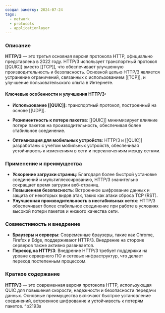 ```yaml
---
создал заметку: 2024-07-24
tags:
  - network
  - protocols
  - applicationlayer
---
```

### Описание

**HTTP/3** — это третья основная версия протокола HTTP, официально представлена в 2022 году. HTTP/3 использует транспортный протокол [[QUIC]] вместо [[TCP]], что обеспечивает улучшенную производительность и безопасность. Основной целью HTTP/3 является устранение ограничений, связанных с использованием [[TCP]], и улучшение пользовательского опыта в Интернете.

#### Ключевые особенности и улучшения HTTP/3:

- **Использование [[QUIC]]:** транспортный протокол, построенный на основе [[UDP]].
	
- **Резилиентность к потере пакетов**: [[QUIC]] минимизирует влияние потери пакетов на производительность, обеспечивая более стабильное соединение.
    
- **Оптимизация для мобильных устройств**: HTTP/3 и [[QUIC]] разработаны с учетом мобильных устройств, обеспечивая устойчивость к изменениям в сети и переключениям между сетями.
    

### Применение и преимущества

- **Ускорение загрузки страниц**: Благодаря более быстрой установке соединений и мультиплексированию, HTTP/3 значительно сокращает время загрузки веб-страниц.
- **Повышенная безопасность**: Встроенное шифрование данных и защита от некоторых видов атак, таких как атаки сброса TCP (RST).
- **Улучшенная производительность в нестабильных сетях**: HTTP/3 обеспечивает более стабильное соединение при работе в условиях высокой потери пакетов и низкого качества сети.

### Совместимость и внедрение

- **Браузеры и серверы**: Современные браузеры, такие как Chrome, Firefox и Edge, поддерживают HTTP/3. Внедрение на стороне серверов также активно развивается.
- **Переход на HTTP/3**: Внедрение HTTP/3 требует поддержки на уровне серверного ПО и сетевых инфраструктур, что делает переход постепенным процессом.

### Краткое содержание

**HTTP/3** — это современная версия протокола HTTP, использующая QUIC для повышения скорости, надежности и безопасности передачи данных. Основные преимущества включают быстрое установление соединений, встроенное шифрование и устойчивость к потерям пакетов. ^b2193a